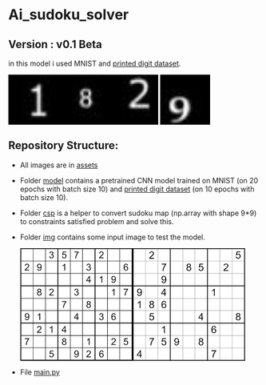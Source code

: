 # Ai_sudoku_solver

## Version : v0.1 Beta
in this model i used MNIST and [printed digit dataset](https://github.com/kaydee0502/printed-digits-dataset).

<img src="https://github.com/momoein/Ai_sudoku_solver/blob/master/data/printed_digit/1/1_0.jpg" width="100" height="100" align = "left"/>
<img src="https://github.com/momoein/Ai_sudoku_solver/blob/master/data/printed_digit/2/2_0.jpg" width="100" height="100" align="middle"/>
<img src="https://github.com/momoein/Ai_sudoku_solver/blob/master/data/printed_digit/8/8_0.jpg" width="100" height="100" align="left"/>
<img src="https://github.com/momoein/Ai_sudoku_solver/blob/master/data/printed_digit/9/9_0.jpg" width="100" height="100" align="middle"/>

## Repository Structure:

+ All images are in [assets](https://github.com/momoein/Ai_sudoku_solver/tree/master/data) 

+ Folder [model](https://github.com/momoein/Ai_sudoku_solver/tree/master/model) contains a pretrained CNN model trained on MNIST (on 20 epochs with batch size 10) and [printed digit dataset](https://github.com/kaydee0502/printed-digits-dataset) (on 10 epochs with batch size 10).

+ Folder [csp](https://github.com/momoein/Ai_sudoku_solver/tree/master/csp) is a helper to convert sudoku map (np.array with shape 9*9) to constraints satisfied problem and solve this.

+ Folder [img](https://github.com/momoein/Ai_sudoku_solver/tree/master/img) contains some input image to test the model.

  <img src="https://github.com/momoein/Ai_sudoku_solver/blob/master/img/sudoku1.jpg" width="225" height="225" align = "left"/>
  <img src="https://github.com/momoein/Ai_sudoku_solver/blob/master/img/sudoku2.jpg" width="225" height="225" align = "middle"/>
  
+ File [main.py](https://github.com/momoein/Ai_sudoku_solver/tree/master/main.py)
